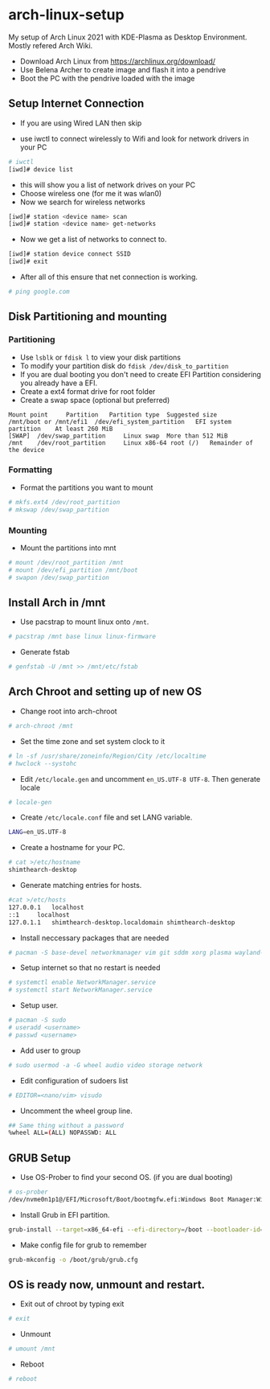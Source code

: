 # arch-linux-setup
My setup of Arch Linux 2021 with KDE-Plasma as Desktop Environment.
Mostly refered Arch Wiki.

- Download Arch Linux from https://archlinux.org/download/
- Use Belena Archer to create image and flash it into a pendrive 
- Boot the PC with the pendrive loaded with the image

## Setup Internet Connection

- If you are using Wired LAN then skip

- use iwctl to connect wirelessly to Wifi and look for network drivers in your PC
```bash
# iwctl
[iwd]# device list
```
- this will show you a list of network drives on your PC
- Choose wireless one (for me it was wlan0)
- Now we search for wireless networks
```bash
[iwd]# station <device name> scan
[iwd]# station <device name> get-networks
```
- Now we get a list of networks to connect to. 
```bash
[iwd]# station device connect SSID
[iwd]# exit
```
- After all of this ensure that net connection is working.
```bash
# ping google.com
```

## Disk Partitioning and mounting


### Partitioning

- Use `lsblk` or `fdisk l` to view your disk partitions
- To modify your partition disk do `fdisk /dev/disk_to_partition`
- If you are dual booting you don't need to create EFI Partition considering you already have a EFI.
- Create a ext4 format drive for root folder
- Create a swap space (optional but preferred)
```
Mount point 	Partition 	Partition type 	Suggested size
/mnt/boot or /mnt/efi1 	/dev/efi_system_partition 	EFI system partition 	At least 260 MiB
[SWAP] 	/dev/swap_partition 	Linux swap 	More than 512 MiB
/mnt 	/dev/root_partition 	Linux x86-64 root (/) 	Remainder of the device 
```

### Formatting
- Format the partitions you want to mount
```bash
# mkfs.ext4 /dev/root_partition
# mkswap /dev/swap_partition
```

### Mounting
- Mount the partitions into mnt
```bash 
# mount /dev/root_partition /mnt
# mount /dev/efi_partition /mnt/boot
# swapon /dev/swap_partition
```

## Install Arch in /mnt

- Use pacstrap to mount linux onto `/mnt`.

```bash
# pacstrap /mnt base linux linux-firmware
```

- Generate fstab
```bash
# genfstab -U /mnt >> /mnt/etc/fstab
```

## Arch Chroot and setting up of new OS

- Change root into arch-chroot
```bash
# arch-chroot /mnt
```

- Set the time zone and set system clock to it
```bash
# ln -sf /usr/share/zoneinfo/Region/City /etc/localtime
# hwclock --systohc
```

- Edit `/etc/locale.gen` and uncomment `en_US.UTF-8 UTF-8`. Then generate locale
```bash
# locale-gen
```
- Create `/etc/locale.conf` file and set LANG variable.
```bash
LANG=en_US.UTF-8
```
- Create a hostname for your PC.
```bash
# cat >/etc/hostname
shimthearch-desktop
```

- Generate matching entries for hosts.
```bash
#cat >/etc/hosts
127.0.0.1	localhost
::1		localhost
127.0.1.1	shimthearch-desktop.localdomain	shimthearch-desktop
```

- Install neccessary packages that are needed
```bash
# pacman -S base-devel networkmanager vim git sddm xorg plasma wayland-session os-prober grub wpa_supplicant wireless_tools network-manager-applet gnome-keyring
```

- Setup internet so that no restart is needed
```bash
# systemctl enable NetworkManager.service
# systemctl start NetworkManager.service
```
- Setup user.
```bash
# pacman -S sudo
# useradd <username>
# passwd <username>
```
- Add user to group
```bash
# sudo usermod -a -G wheel audio video storage network
```

- Edit configuration of sudoers list
```bash
# EDITOR=<nano/vim> visudo
```
- Uncomment the wheel group line. 
```bash
## Same thing without a password
%wheel ALL=(ALL) NOPASSWD: ALL
``` 

## GRUB Setup 
- Use OS-Prober to find your second OS. (if you are dual booting)
```bash
# os-prober
/dev/nvme0n1p1@/EFI/Microsoft/Boot/bootmgfw.efi:Windows Boot Manager:Windows:efi
```
- Install Grub in EFI partition.
```bash
grub-install --target=x86_64-efi --efi-directory=/boot --bootloader-id=arch-linux
```
- Make config file for grub to remember
```bash
grub-mkconfig -o /boot/grub/grub.cfg
```

## OS is ready now, unmount and restart.

- Exit out of chroot by typing exit
```bash
# exit
```
- Unmount
```bash
# umount /mnt
```
- Reboot
```bash
# reboot
```

